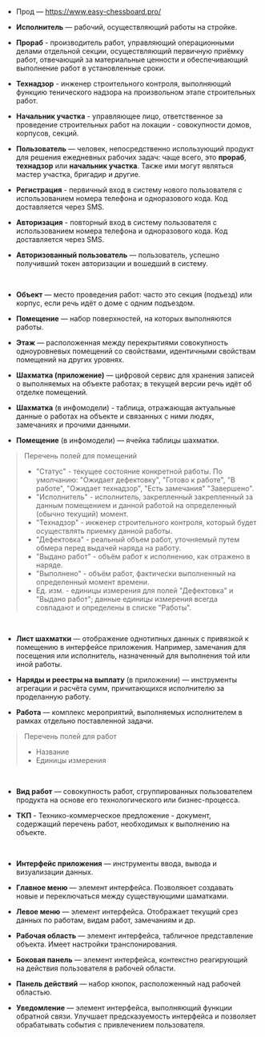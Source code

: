 - Прод — https://www.easy-chessboard.pro/

- **Исполнитель** — рабочий, осуществляющий работы на стройке. 

- **Прораб** - производитель работ, управляющий операционными делами отдельной секции, осуществляющий первичную приёмку работ, отвечающий за материальные ценности и обеспечивающий выполнение работ в установленные сроки. 

- **Технадзор** - инженер строительного контроля, выполняющий функцию тенического надзора на произвольном этапе строительных работ.

- **Начальник участка** - управляющее лицо, ответственное за проведение строительных работ на локации - совокупности домов, корпусов, секций.

- **Пользователь** — человек, непосредственно использующий продукт для решения ежедневных рабочих задач: чаще всего, это **прораб**, **технадзор** или **начальник участка**. Также ими могут являться мастер участка, бригадир и другие.  

- **Регистрация** - первичный вход в систему нового пользователя с использованием номера телефона и одноразового кода. Код доставляется через SMS.

- **Авторизация** - повторный вход в систему пользователя с использованием номера телефона и одноразового кода. Код доставляется через SMS.

- **Авторизованный пользователь** — пользователь, успешно получивший токен авторизации и вошедший в систему.

<br>

- **Объект** — место проведения работ: часто это секция (подъезд) или корпус, если речь идёт о доме с одним подъездом.

- **Помещение** — набор поверхностей, на которых выполняются работы.

- **Этаж** — расположенная между перекрытиями совокупность одноуровневых помещений со свойствами, идентичными свойствам помещений на других уровнях.

- **Шахматка (приложение)** — цифровой сервис для хранения записей о выполняемых на объекте работах; в текущей версии речь идёт об отделке помещений. 

- **Шахматка** (в инфомодели) - таблица, отражающая актуальные данные о работах на объекте и связанных с ними людях, замечаниях и прочими данными.

- **Помещение** (в инфомодели) — ячейка таблицы шахматки.

> Перечень полей для помещений  
> - "Статус" - текущее состояние конкретной работы. По умолчанию: "Ожидает дефектовку", "Готово к работе", "В работе", "Ожидает технадзор", "Есть замечания" "Завершено".
> - "Исполнитель" - исполнитель, закрепленный закрепленный за данным помещением и данной работой на определенный (обычно текущий) момент.
> - "Технадзор" - инженер строительного контроля, который будет осуществлять приемку данной работы.
> - "Дефектовка" - реальный объем работ, уточняемый путем обмера перед выдачей наряда на работу.
> - "Выдано работ" - объём работ к исполнению, как отражено в наряде.
> - "Выполнено" - объём работ, фактически выполненный на определенный момент времени.
> -  Ед. изм. - единицы измерения для полей "Дефектовка" и "Выдано работ"; данные единицы измерения всегда совпадают и определены в списке "Работы".
<br>

- **Лист шахматки** — отображение однотипных данных с привязкой к помещению в интерфейсе приложения. Например, замечания для посещения или исполнитель, назначенный для выполнения той или иной работы.

- **Наряды и реестры на выплату** (в приложении) — инструменты агрегации и расчёта сумм, причитающихся исполнителю за проделанную работу.

- **Работа** — комплекс мероприятий, выполняемых исполнителем в рамках отдельно поставленной задачи.

> Перечень полей для работ  
> - Название
> - Единицы измерения
<br>

- **Вид работ** — совокупность работ, сгруппированных пользователем продукта на основе его технологического или бизнес-процесса.

- **ТКП** - Технико-коммерческое предложение - документ, содержащий перечень работ, необходимых к выполнению на объекте.

<br>

- **Интерфейс приложения** — инструменты ввода, вывода и визуализации данных.

- **Главное меню** — элемент интерфейса. Позволяюет создавать новые и переключаться между существующими шаматками.

- **Левое меню** — элемент интерфейса. Отображает текущий срез данных по работам, видам работ, замечаниям и др.

- **Рабочая область** — элемент интерфейса, табличное представление объекта. Имеет настройки транспонирования.

- **Боковая панель** — элемент интерфейса, контекстно реагирующий на действия пользователя в рабочей области.

- **Панель действий** — набор кнопок, расположенный над рабочей областью.

- **Уведомление** — элемент интерфейса, выполняющий функции обратной связи. Улучшает предсказуемость интерфейса и позволяет обрабатывать события с привлечением пользователя.
